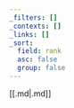 ```yaml
---
_filters: []
_contexts: []
_links: []
_sort:
  field: rank
  asc: false
  group: false
---
```

[[.md|.md]]